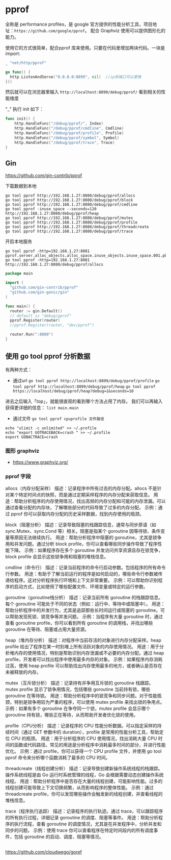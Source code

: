 # pprof

全称是 performance profiles，是 google 官方提供的性能分析工具，项目地址：`https://github.com/google/pprof`。
配合 Graphviz 使用可以提供图形化的能力。

使用它的方式很简单，配合pprof 库来使用。只要在代码里增加两块代码。一块是 import:
```go
_ "net/http/pprof"

go func() {
  http.ListenAndServe("0.0.0.0:8899", nil)  //ip和端口可以更换
}()
```
然后就可以在浏览器里输入 `http://localhost:8899/debug/pprof/` 看到相关的性能维度

"_" 执行 init 如下：
```go
func init() {
	http.HandleFunc("/debug/pprof/", Index)
	http.HandleFunc("/debug/pprof/cmdline", Cmdline)
	http.HandleFunc("/debug/pprof/profile", Profile)
	http.HandleFunc("/debug/pprof/symbol", Symbol)
	http.HandleFunc("/debug/pprof/trace", Trace)
}
```

## Gin

https://github.com/gin-contrib/pprof

下载数据到本地
```shell
go tool pprof http://192.168.1.27:8080/debug/pprof/allocs
go tool pprof http://192.168.1.27:8080/debug/pprof/block
go tool pprof http://192.168.1.27:8080/debug/pprof/cmdline
go tool pprof -inuse_space --seconds=120 http://192.168.1.27:8080/debug/pprof/heap
go tool pprof http://192.168.1.27:8080/debug/pprof/mutex
go tool pprof http://192.168.1.27:8080/debug/pprof/profile
go tool pprof http://192.168.1.27:8080/debug/pprof/threadcreate
go tool pprof http://192.168.1.27:8080/debug/pprof/trace
```
开启本地服务
```shell
go tool pprof -http=192.168.1.27:8081 pprof.server.alloc_objects.alloc_space.inuse_objects.inuse_space.001.pb.gz
go tool pprof -http=192.168.1.27:8081 http://192.168.1.27:8080/debug/pprof/allocs
```

```go
package main

import (
  "github.com/gin-contrib/pprof"
  "github.com/gin-gonic/gin"
)

func main() {
  router := gin.Default()
  // default is "debug/pprof"
  pprof.Register(router)
  //pprof.Register(router, "dev/pprof")

  router.Run(":8080")
}
```

## 使用 go tool pprof 分析数据

有两种方式：

- 通过url
`go tool pprof http://localhost:8899/debug/pprof/profile`
`go tool pprof http://localhost:8899/debug/pprof/heap`
`go tool pprof https://localhost/debug/pprof/heap?debug=1&seconds=10`

进去之后输入「top」，就能很直观的看到哪个方法占用了内存。
我们可以再输入获得更详细的信息：
`list main.main`

- 通过文件 `go tool pprof cpuprofile 文件路径`
```shell
echo "ulimit -c unlimited" >> ~/.profile
echo "export GOTRACEBACK=crash " >> ~/.profile
export GOBACTRACE=crash
```

### 图形 graphviz

- https://www.graphviz.org/

### pprof 字段

allocs（内存分配采样）
描述：记录程序中所有过去的内存分配。allocs 不是针对某个特定时间点的快照，而是通过定期采样程序的内存分配来获取信息。
用途：帮助分析程序的内存使用情况，找出高频的内存分配和可能的内存泄漏。可以通过查看分配的内存块，了解哪些部分的代码导致了过多的内存分配。
示例：通过 pprof 你可以获取内存分配的历史采样数据，找到内存使用的瓶颈。

block（阻塞分析）
描述：记录导致阻塞的栈跟踪信息，通常与同步原语（如 sync.Mutex、sync.Cond 等）相关。阻塞是指某个 goroutine 因等待锁、条件变量等原因无法继续执行。
用途：帮助分析程序中阻塞的 goroutine，尤其是锁争用和并发问题。通过分析 block profile，你可以查看哪些同步操作导致了程序性能下降。
示例：如果程序存在多个 goroutine 并发访问共享资源且存在锁竞争，block profile 会显示这些锁争用和阻塞的堆栈信息。

cmdline（命令行）
描述：记录当前程序的命令行启动参数。包括程序的所有命令行参数。
用途：有助于了解当前运行的程序是如何启动的，哪些命令行参数被传递给程序。这对分析程序执行环境和上下文非常重要。
示例：可以帮助你识别程序的启动方式，比如使用了哪些配置文件、环境变量或特定的运行参数。

goroutine（goroutine栈分析）
描述：记录当前所有 goroutine 的栈跟踪信息。每个 goroutine 可能处于不同的状态（例如：运行中、等待中或阻塞中）。
用途：帮助分析程序中的并发行为，尤其是追踪那些长时间运行或阻塞的 goroutine。可以帮助发现死锁、锁竞争等并发问题。
示例：当程序有大量 goroutine 时，通过查看 goroutine profile，你可以看到所有 goroutine 的调用栈，并找出哪些 goroutine 在等待、阻塞或占用大量资源。

heap（堆内存分析）
描述：对程序中当前存活的对象进行内存分配采样。heap profile 给出了程序在某一时刻堆上所有活跃对象的内存使用情况。
用途：用于分析堆内存的使用情况，特别是帮助识别内存泄漏或不必要的内存分配。通过 heap profile，开发者可以找出程序中使用最多内存的对象。
示例：如果程序内存消耗过高，使用 heap profile 可以帮助找出内存使用最多的地方，或者确认是否存在未被释放的内存。

mutex（互斥锁分析）
描述：记录持有并争用互斥锁的 goroutine 栈跟踪。mutex profile 显示了锁争用情况，包括哪些 goroutine 当前持有锁，哪些 goroutine 在等待锁。
用途：帮助分析程序中的锁竞争和同步问题。对于性能瓶颈，特别是锁争用较为严重的程序，可以使用 mutex profile 来找出锁的争用点。
示例：如果有多个 goroutine 在争夺同一个锁，mutex profile 会显示哪个 goroutine 持有锁，哪些正在等待，从而帮助开发者优化锁的使用。

profile（CPU分析）
描述：记录程序的 CPU 性能分析数据。可以指定采样的持续时间（通过 GET 参数中的 duration），profile 是常用的性能分析工具，帮助定位 CPU 的瓶颈。
用途：用于分析程序的 CPU 使用情况，找出消耗大量 CPU 时间的函数或代码路径。常见的用途是分析程序中消耗最多时间的部分，并进行性能优化。
示例：通过 profile，你可以获得一个 CPU profile 文件，并使用 go tool pprof 命令来分析哪个函数消耗了最多的 CPU 时间。

threadcreate（线程创建分析）
描述：记录导致创建新操作系统线程的栈跟踪。操作系统线程是由 Go 运行时系统管理的线程，Go 会根据需要动态创建操作系统线程。
用途：帮助分析程序中是否存在大量的线程创建，可能影响性能。过多的线程创建可能导致上下文切换频繁，从而影响程序的整体性能。
示例：通过 threadcreate profile，你可以发现哪些操作会触发新的线程创建，并查看线程的堆栈信息。

trace（程序执行追踪）
描述：记录程序的执行轨迹。通过 trace，可以跟踪程序的所有执行过程，详细记录 goroutine 的调度、阻塞等事件。
用途：帮助分析程序的执行流程，查看 goroutine 的调度情况，尤其是在并发程序中，分析并发和同步的问题。
示例：使用 trace 你可以查看程序在特定时间段内的所有调度事件，包括 goroutine 的启动、调度、阻塞等情况。

##

https://github.com/cloudwego/goref
